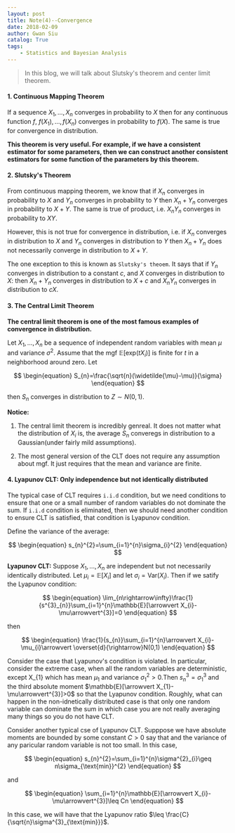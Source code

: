 ```yaml
---
layout: post
title: Note(4)--Convergence
date: 2018-02-09
author: Gwan Siu
catalog: True
tags:
    - Statistics and Bayesian Analysis
---
```


>  In this blog, we will talk about Slutsky's theorem and center limit theorem.

#### 1. Continuous Mapping Theorem

If a sequence $X_{1},...,X_{n}$ converges in probability to $X$ then for any continuous function $f$, $f(X_{1}),...,f(X_{n})$ converges in probability to $f(X)$. The same is true for convergence in distribution.

**This theorem is very useful. For example, if we have a consistent estimator for some parameters, then we can construct another consistent estimators for some function of the parameters by this theorem.**

#### 2. Slutsky's Theorem

From continuous mapping theorem, we know that if $X_{n}$ converges in probability to $X$ and $Y_{n}$ converges in probability to $Y$ then $X_{n} + Y_{n}$ converges in probability to $X+Y$. The same is true of product, i.e. $X_{n}Y_{n}$ converges in probability to $XY$.

However, this is not true for convergence in distribution, i.e. if $X_{n}$ converges in distribution to $X$ and $Y_{n}$ converges in distribution to $Y$ then $X_{n} + Y_{n}$ does not necessarily converge in distribution to $X+Y$.

The one exception to this is known as `Slutsky's theoem`. It says that if $Y_{n}$ converges in distribution to a constant $c$, and $X$ converges in distribution to $X$: then $X_{n}+Y_{n}$ converges in distribution to $X+c$ and $X_{n}Y_{n}$ converges in distribution to $cX$.

#### 3. The Central Limit Theorem

**The central limit theorem is one of the most famous examples of convergence in distribution.**

Let $X_{1},...,X_{n}$ be a sequence of independent random variables with mean $\mu$ and variance $\sigma^{2}$. Assume that the mgf $\mathbb{E}[\text{exp}(tX_{i})]$ is finite for $t$ in a neighborhood around zero. Let

$$
\begin{equation}
S_{n}=\frac{\sqrt{n}(\widetilde{\mu}-\mu)}{\sigma}
\end{equation}
$$ 

then $S_{n}$ converges in distribution to $Z\sim N(0,1)$.

**Notice:**

1. The central limit theorem is incredibly genreal. It does not matter what the distribution of $X_{i}$ is, the average $S_{n}$ converegs in distribution to a Gaussian(under fairly mild assumptions).

2. The most general version of the CLT does not require any assumption about mgf. It just requires that the mean and variance are finite. 

#### 4. Lyapunov CLT: Only independence but not identically distributed

The typical case of CLT requires `i.i.d` condition, but we need conditions to ensure that one or a small number of random variables do not dominate the sum. If `i.i.d` condition is eliminated, then we should need another condition to ensure CLT is satisfied, that condition is Lyapunov condition.

Define the variance of the average:

$$
\begin{equation}
s_{n}^{2}=\sum_{i=1}^{n}\sigma_{i}^{2}
\end{equation}
$$

**Lyapunov CLT:** Suppose $X_{1},...,X_{n}$ are independent but not necessarily identically distributed. Let $\mu_{i}=\mathbb{E}[X_{i}]$ and let $\sigma_{i}=\text{Var}(X_{i})$. Then if we satify the Lyapunov condition:

$$
\begin{equation}
\lim_{n\rightarrow\infty}\frac{1}{s^{3}_{n}}\sum_{i=1}^{n}\mathbb{E}[\arrowvert X_{i}-\mu\arrowvert^{3}]=0
\end{equation}
$$

then

$$
\begin{equation}
\frac{1}{s_{n}}\sum_{i=1}^{n}\arrowvert X_{i}-\mu_{i}\arrowvert \overset{d}{\rightarrow}N(0,1)
\end{equation}
$$

Consider the case that Lyapunov's condition is violated. In particular, consider the extreme case, when all the random variables are deterministic, except X_{1} which has mean $\mu_{1}$ and variance $\sigma_{1}^{2}>0$.Then $s_{n}^{3}=\sigma_{1}^{3}$ and the third absolute moment $\mathbb{E}[\arrowvert X_{1}-\mu\arrowvert^{3}]>0$ so that the Lyapunov condition. Roughly, what can happen in the non-idnetically distributed case is that only one random variable can dominate the sum in which case you are not really averaging many things so you do not have CLT.

Consider another typical cse of Lyapunov CLT. Supppose we have absolute moments are bounded by some constant $C>0$ say that and the variance of any paricular random variable is not too small. In this case,

$$
\begin{equation}
s_{n}^{2}=\sum_{i=1}^{n}\sigma^{2}_{i}\geq n\sigma_{\text{min}}^{2}
\end{equation}
$$

and 

$$
\begin{equation}
\sum_{i=1}^{n}\mathbb{E}[\arrowvert X_{i}-\mu\arrowvert^{3}]\leq Cn
\end{equation}
$$

In this case, we will have that the Lyapunov ratio $\leq \frac{C}{\sqrt{n}\sigma^{3}_{\text{min}}}$.